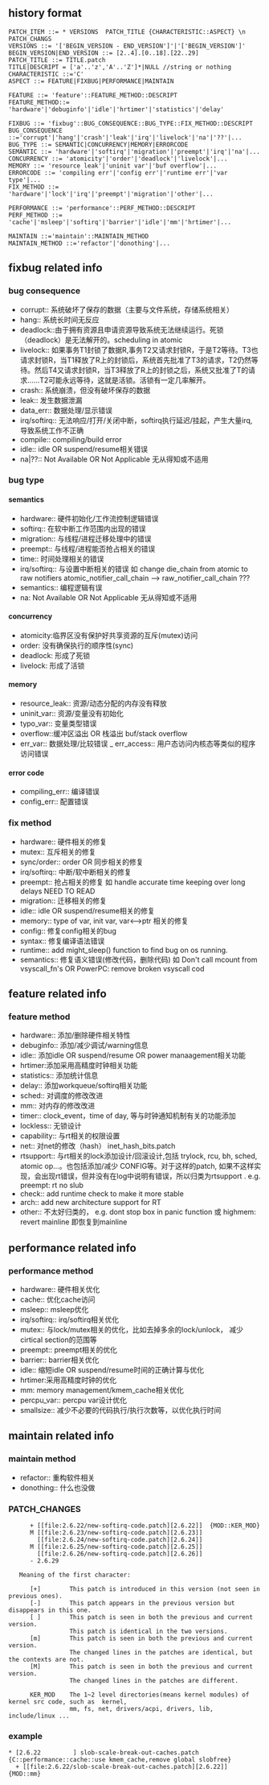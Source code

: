 ## history format
```
PATCH_ITEM ::= * VERSIONS  PATCH_TITLE {CHARACTERISTIC::ASPECT} \n PATCH_CHANGS
VERSIONS ::= '['BEGIN_VERSION - END_VERSION']'|'['BEGIN_VERSION']'
BEGIN_VERSION|END_VERSION ::= [2..4].[0..18].[22..29]
PATCH_TITLE ::= TITLE.patch 
TITLE|DESCRIPT = ['a'..'z','A'..'Z']*|NULL //string or nothing
CHARACTERISTIC ::='C'
ASPECT ::= FEATURE|FIXBUG|PERFORMANCE|MAINTAIN

FEATURE ::= 'feature'::FEATURE_METHOD::DESCRIPT
FEATURE_METHOD::= 'hardware'|'debuginfo'|'idle'|'hrtimer'|'statistics'|'delay'

FIXBUG ::= 'fixbug'::BUG_CONSEQUENCE::BUG_TYPE::FIX_METHOD::DESCRIPT
BUG_CONSEQUENCE ::='corrupt'|'hang'|'crash'|'leak'|'irq'|'livelock'|'na'|'??'|...
BUG_TYPE ::= SEMANTIC|CONCURRENCY|MEMORY|ERRORCODE
SEMANTIC ::= 'hardware'|'softirq'|'migration'|'preempt'|'irq'|'na'|...
CONCURRENCY ::= 'atomicity'|'order'|'deadlock'|'livelock'|...
MEMORY ::= 'resource leak'|'uninit var'|'buf overflow'|...
ERRORCODE ::= 'compiling err'|'config err'|'runtime err'|'var type'|...
FIX_METHOD ::= 'hardware'|'lock'|'irq'|'preempt'|'migration'|'other'|...

PERFORMANCE ::= 'performance'::PERF_METHOD::DESCRIPT
PERF_METHOD ::= 'cache'|'msleep'|'softirq'|'barrier'|'idle'|'mm'|'hrtimer'|...

MAINTAIN ::='maintain'::MAINTAIN_METHOD
MAINTAIN_METHOD ::='refactor'|'donothing'|...
```

## fixbug related info
### bug consequence
- corrupt:: 系统破坏了保存的数据（主要与文件系统，存储系统相关）
- hang:: 系统长时间无反应
- deadlock::由于拥有资源且申请资源导致系统无法继续运行。死锁（deadlock）是无法解开的。scheduling in atomic
- livelock:: 如果事务T1封锁了数据R,事务T2又请求封锁R，于是T2等待。T3也请求封锁R，当T1释放了R上的封锁后，系统首先批准了T3的请求，T2仍然等待。然后T4又请求封锁R，当T3释放了R上的封锁之后，系统又批准了T的请求......T2可能永远等待，这就是活锁。活锁有一定几率解开。
- crash:: 系统崩溃，但没有破坏保存的数据
- leak:: 发生数据泄漏
- data_err:: 数据处理/显示错误
- irq/softirq:: 无法响应/打开/关闭中断，softirq执行延迟/挂起，产生大量irq,    导致系统工作不正确
- compile:: compiling/build error
- idle:: idle OR suspend/resume相关错误
- na|??:: Not Available OR Not Applicable 无从得知或不适用


### bug type
#### semantics
- hardware:: 硬件初始化/工作流控制逻辑错误 
- softirq:: 在软中断工作范围内出现的错误
- migration:: 与线程/进程迁移处理中的错误
- preempt:: 与线程/进程能否抢占相关的错误
- time:: 时间处理相关的错误
- irq/softirq:: 与设置中断相关的错误 如 change die_chain from atomic to raw notifiers   atomic_notifier_call_chain --> raw_notifier_call_chain ???
- semantics:: 编程逻辑有误
- na: Not Available OR Not Applicable 无从得知或不适用

#### concurrency
- atomicity:临界区没有保护好共享资源的互斥(mutex)访问
- order: 没有确保执行的顺序性(sync)
- deadlock: 形成了死锁
- livelock: 形成了活锁

#### memory
- resource_leak:: 资源/动态分配的内存没有释放
- uninit_var:: 资源/变量没有初始化
- typo_var:: 变量类型错误
- overflow::缓冲区溢出 OR 栈溢出 buf/stack overflow
- err_var:: 数据处理/比较错误
_ err_access:: 用户态访问内核态等类似的程序访问错误

#### error code
- compiling_err:: 编译错误
- config_err:: 配置错误
 
### fix method
- hardware:: 硬件相关的修复
- mutex:: 互斥相关的修复
- sync/order:: order OR 同步相关的修复
- irq/softirq:: 中断/软中断相关的修复 
- preempt:: 抢占相关的修复 如 handle accurate time keeping over long delays NEED TO READ
- migration:: 迁移相关的修复
- idle:: idle OR suspend/resume相关的修复
- memory:: type of var, init var, var<-->ptr 相关的修复
- config:: 修复config相关的bug
- syntax:: 修复编译语法错误
- runtime:: add might_sleep() function to find bug on os running.
- semantics:: 修复语义错误(修改代码，删除代码) 如  Don't call mcount from vsyscall_fn's OR PowerPC: remove broken vsyscall cod


## feature related info
### feature method
- hardware:: 添加/删除硬件相关特性
- debuginfo:: 添加/减少调试/warning信息
- idle:: 添加idle OR suspend/resume OR power manaagement相关功能
- hrtimer:添加采用高精度时钟相关功能
- statistics:: 添加统计信息
- delay:: 添加workqueue/softirq相关功能
- sched:: 对调度的修改改进
- mm:: 对内存的修改改进
- timer:: clock_event，time of day, 等与时钟通知机制有关的功能添加
- lockless:: 无锁设计
- capability:: 与rt相关的权限设置
- net:: 对net的修改（hash） inet_hash_bits.patch
- rtsupport:: 与rt相关的lock添加设计/回滚设计,包括 trylock, rcu, bh, sched, atomic op...。也包括添加/减少 CONFIG等。对于这样的patch, 如果不这样实现，会出现rt错误，但并没有在log中说明有错误，所以归类为rtsupport  .  e.g.  preempt: rt no slub
- check:: add runtime check to make it more stable
- arch:: add new architecture support for RT
- other:: 不太好归类的， e.g. dont stop box in panic function 或 highmem: revert mainline 即恢复到mainline

## performance related info
### performance method
- hardware:: 硬件相关优化
- cache:: 优化cache访问
- msleep:: msleep优化
- irq/softirq:: irq/softirq相关优化
- mutex:: 与lock/mutex相关的优化，比如去掉多余的lock/unlock， 减少cirtical section的范围等
- preempt:: preempt相关的优化
- barrier:: barrier相关优化
- idle:: 缩短idle OR suspend/resume时间的正确计算与优化
- hrtimer:采用高精度时钟的优化
- mm: memory management/kmem_cache相关优化
- percpu_var:: percpu var设计优化
- smallsize:: 减少不必要的代码执行/执行次数等，以优化执行时间

## maintain related info
### maintain method
- refactor:: 重构软件相关
- donothing:: 什么也没做

### PATCH_CHANGES
```
      + [[file:2.6.22/new-softirq-code.patch][2.6.22]]  {MOD::KER_MOD}
      M [[file:2.6.23/new-softirq-code.patch][2.6.23]]
        [[file:2.6.24/new-softirq-code.patch][2.6.24]]
      M [[file:2.6.25/new-softirq-code.patch][2.6.25]]
        [[file:2.6.26/new-softirq-code.patch][2.6.26]]
      - 2.6.29

   Meaning of the first character:

      [+]        This patch is introduced in this version (not seen in previous ones).
      [-]        This patch appears in the previous version but disappears in this one.
      [ ]        This patch is seen in both the previous and current version.
                 This patch is identical in the two versions.
      [m]        This patch is seen in both the previous and current version.
                 The changed lines in the patches are identical, but the contexts are not.
      [M]        This patch is seen in both the previous and current version.
                 The changed lines in the patches are different.

      KER_MOD    The 1~2 level directories(means kernel modules) of kernel src code, such as  kernel, 
                 mm, fs, net, drivers/acpi, drivers, lib, include/linux ... 
```

### example
```
* [2.6.22         ] slob-scale-break-out-caches.patch {C::performance::cache::use kmem_cache,remove global slobfree}
  + [[file:2.6.22/slob-scale-break-out-caches.patch][2.6.22]]  {MOD::mm}
